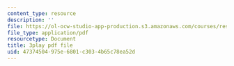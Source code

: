 ```yaml
---
content_type: resource
description: ''
file: https://ol-ocw-studio-app-production.s3.amazonaws.com/courses/res-18-007-calculus-revisited-multivariable-calculus-fall-2011/47374504975e6801c3034b65c78ea52d_JSs_dqq2uWo.pdf
file_type: application/pdf
resourcetype: Document
title: 3play pdf file
uid: 47374504-975e-6801-c303-4b65c78ea52d
---
```

